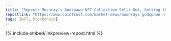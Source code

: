 ```yaml
---
title: "Repost: Moonray's Godspawn NFT Collection Sells Out, Setting the Stage for PS5 Launch"
repostlink: "https://www.cointrust.com/market-news/moonrays-godspawn-nft-collection-sells-out-setting-the-stage-for-ps5-launch"
tags: [NFT, blockchain]
---
```


{% include embed/linkpreview-repost.html %}
